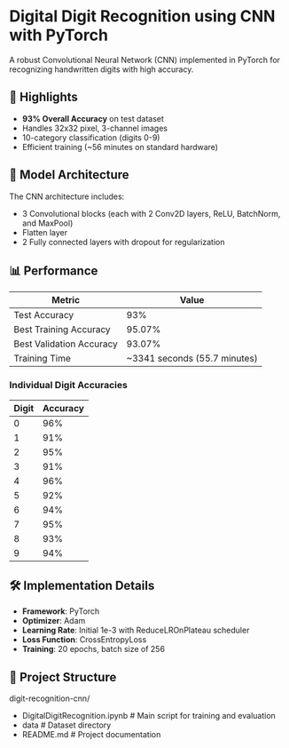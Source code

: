 # Digital Digit Recognition using CNN with PyTorch

A robust Convolutional Neural Network (CNN) implemented in PyTorch for recognizing handwritten digits with high accuracy.

## 🚀 Highlights

- **93% Overall Accuracy** on test dataset
- Handles 32x32 pixel, 3-channel images
- 10-category classification (digits 0-9)
- Efficient training (~56 minutes on standard hardware)

## 🧠 Model Architecture

The CNN architecture includes:

- 3 Convolutional blocks (each with 2 Conv2D layers, ReLU, BatchNorm, and MaxPool)
- Flatten layer
- 2 Fully connected layers with dropout for regularization

## 📊 Performance

| Metric | Value |
|--------|-------|
| Test Accuracy | 93% |
| Best Training Accuracy | 95.07% |
| Best Validation Accuracy | 93.07% |
| Training Time | ~3341 seconds (55.7 minutes) |

### Individual Digit Accuracies

| Digit | Accuracy |
|-------|----------|
| 0 | 96% |
| 1 | 91% |
| 2 | 95% |
| 3 | 91% |
| 4 | 96% |
| 5 | 92% |
| 6 | 94% |
| 7 | 95% |
| 8 | 93% |
| 9 | 94% |

## 🛠️ Implementation Details

- **Framework**: PyTorch
- **Optimizer**: Adam
- **Learning Rate**: Initial 1e-3 with ReduceLROnPlateau scheduler
- **Loss Function**: CrossEntropyLoss
- **Training**: 20 epochs, batch size of 256

## 📂 Project Structure

digit-recognition-cnn/
- DigitalDigitRecognition.ipynb # Main script for training and evaluation
- data # Dataset directory 
- README.md # Project documentation
